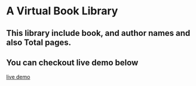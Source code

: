 # A Virtual Book Library 
## This library include book, and author names and also Total pages.
## You can checkout live demo below
[live demo](http://127.0.0.1:3000/index.html)
